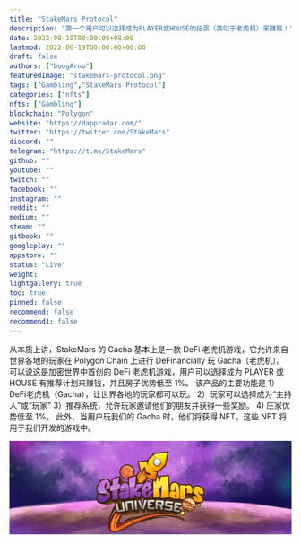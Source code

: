 ```yaml
---
title: "StakeMars Protocol"
description: "第一个用户可以选择成为PLAYER或HOUSE的扭蛋（类似于老虎机）来赚钱！"
date: 2022-08-19T00:00:00+08:00
lastmod: 2022-08-19T00:00:00+08:00
draft: false
authors: ["boogArno"]
featuredImage: "stakemars-protocol.png"
tags: ["Gambling","StakeMars Protocol"]
categories: ["nfts"]
nfts: ["Gambling"]
blockchain: "Polygon"
website: "https://dappradar.com/"
twitter: "https://twitter.com/StakeMars"
discord: ""
telegram: "https://t.me/StakeMars"
github: ""
youtube: ""
twitch: ""
facebook: ""
instagram: ""
reddit: ""
medium: ""
steam: ""
gitbook: ""
googleplay: ""
appstore: ""
status: "Live"
weight: 
lightgallery: true
toc: true
pinned: false
recommend: false
recommend1: false
---
```

从本质上讲，StakeMars 的 Gacha 基本上是一款 DeFi 老虎机游戏，它允许来自世界各地的玩家在 Polygon Chain 上进行 DeFinancially 玩 Gacha（老虎机）。
可以说这是加密世界中首创的 DeFi 老虎机游戏，用户可以选择成为 PLAYER 或 HOUSE 有推荐计划来赚钱，并且房子优势低至 1%。
该产品的主要功能是
1）DeFi老虎机（Gacha），让世界各地的玩家都可以玩。
2）玩家可以选择成为“主持人”或“玩家”
3）推荐系统，允许玩家邀请他们的朋友并获得一些奖励。
4) 庄家优势低至 1%。
此外，当用户玩我们的 Gacha 时，他们将获得 NFT，这些 NFT 将用于我们开发的游戏中。

![1080x360](1080x360.jpg)